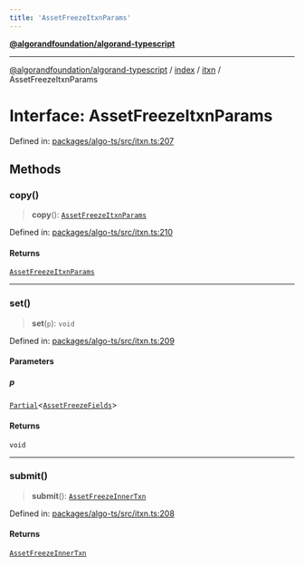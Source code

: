 ```yaml
---
title: 'AssetFreezeItxnParams'
---
```


[**@algorandfoundation/algorand-typescript**](../../../../README.md)

---

[@algorandfoundation/algorand-typescript](../../../../README.md) / [index](../../../README.md) / [itxn](../README.md) / AssetFreezeItxnParams

# Interface: AssetFreezeItxnParams

Defined in: [packages/algo-ts/src/itxn.ts:207](https://github.com/algorandfoundation/puya-ts/blob/main/packages/algo-ts/src/itxn.ts#L207)

## Methods

### copy()

> **copy**(): [`AssetFreezeItxnParams`](AssetFreezeItxnParams.md)

Defined in: [packages/algo-ts/src/itxn.ts:210](https://github.com/algorandfoundation/puya-ts/blob/main/packages/algo-ts/src/itxn.ts#L210)

#### Returns

[`AssetFreezeItxnParams`](AssetFreezeItxnParams.md)

---

### set()

> **set**(`p`): `void`

Defined in: [packages/algo-ts/src/itxn.ts:209](https://github.com/algorandfoundation/puya-ts/blob/main/packages/algo-ts/src/itxn.ts#L209)

#### Parameters

##### p

[`Partial`](../../../-internal-/type-aliases/Partial.md)\<[`AssetFreezeFields`](AssetFreezeFields.md)\>

#### Returns

`void`

---

### submit()

> **submit**(): [`AssetFreezeInnerTxn`](AssetFreezeInnerTxn.md)

Defined in: [packages/algo-ts/src/itxn.ts:208](https://github.com/algorandfoundation/puya-ts/blob/main/packages/algo-ts/src/itxn.ts#L208)

#### Returns

[`AssetFreezeInnerTxn`](AssetFreezeInnerTxn.md)
